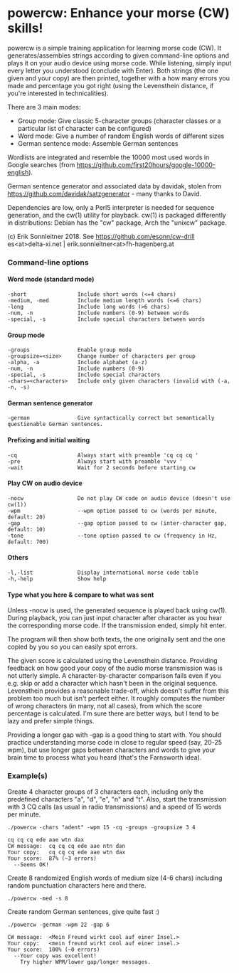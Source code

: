 # powercw: Enhance your morse (CW) skills!

powercw is a simple training application for learning morse code (CW). It
generates/assembles strings according to given command-line options and plays it
on your audio device using morse code. While listening, simply input every
letter you understood (conclude with Enter). Both strings (the one given and
your copy) are then printed, together with a how many errors you made and
percentage you got right (using the Levensthein distance, if you're interested
in technicalities).

There are 3 main modes:
* Group mode: Give classic 5-character groups (character classes or 
    a particular list of character can be configured)
* Word mode: Give a number of random English words of different sizes
* German sentence mode: Assemble German sentences

Wordlists are integrated and resemble the 10000 most used words in Google
searches (from https://github.com/first20hours/google-10000-english).

German sentence generator and associated data by davidak, stolen from
https://github.com/davidak/satzgenerator - many thanks to David.

Dependencies are low, only a Perl5 interpreter is needed for sequence
generation, and the cw(1) utility for playback. cw(1) is packaged 
differently in distributions: Debian has the "cw" package, Arch the "unixcw"
package.

(c) Erik Sonnleitner 2018. See https://github.com/esonn/cw-drill
    es&lt;at&gt;delta-xi.net | erik.sonnleitner&lt;at&gt;fh-hagenberg.at


### Command-line options
#### Word mode (standard mode)
    -short                Include short words (<=4 chars)
    -medium, -med         Include medium length words (<=6 chars)
    -long                 Include long words (>6 chars)
    -num, -n              Include numbers (0-9) between words
    -special, -s          Include special characters between words

#### Group mode
    -groups               Enable group mode
    -groupsize=<size>     Change number of characters per group
    -alpha, -a            Include alphabet (a-z)
    -num, -n              Include numbers (0-9)
    -special, -s          Include special characters
    -chars=<characters>   Include only given characters (invalid with (-a, -n, -s)

#### German sentence generator
    -german               Give syntactically correct but semantically questionable German sentences.

#### Prefixing and initial waiting
    -cq                   Always start with preamble 'cq cq cq '
    -pre                  Always start with preamble 'vvv '
    -wait                 Wait for 2 seconds before starting cw

#### Play CW on audio device
    -nocw                 Do not play CW code on audio device (doesn't use cw(1))
    -wpm                  --wpm option passed to cw (words per minute, default: 20)
    -gap                  --gap option passed to cw (inter-character gap, default: 10)
    -tone                 --tone option passed to cw (frequency in Hz, default: 700)

#### Others
    -l,-list              Display international morse code table
    -h,-help              Show help


#### Type what you here & compare to what was sent
Unless -nocw is used, the generated sequence is played back using cw(1). During
playback, you can just input character after character as you hear the
corresponding morse code. If the transmission ended, simply hit enter.

The program will then show both texts, the one originally sent and the one
copied by you so you can easily spot errors.

The given score is calculated using the Levensthein distance. Providing feedback
on how good your copy of the audio morse transmission was is not utterly simple.
A character-by-character comparison fails even if you e.g. skip or add
a character which hasn't been in the original sequence. Levensthein provides
a reasonable trade-off, which doesn't suffer from this problem too much but
isn't perfect either. It roughly computes the number of wrong characters (in
many, not all cases), from which the score percentage is calculated.
I'm sure there are better ways, but I tend to be lazy and prefer simple things.

Providing a longer gap with -gap is a good thing to start with. You should
practice understanding morse code in close to regular speed (say, 20-25 wpm),
but use longer gaps between characters and words to give your brain time to
process what you heard (that's the Farnsworth idea).

### Example(s)
Greate 4 character groups of 3 characters each, including only the predefined
characters "a", "d", "e", "n" and "t". Also, start the transmission with
3 CQ calls (as usual in radio transmissions) and a speed of 15 words per
minute.

    ./powercw -chars "adent" -wpm 15 -cq -groups -groupsize 3 4

    cq cq cq ede aae wtn dax 
    CW message:  cq cq cq ede aae ntn dan
    Your copy:   cq cq cq ede aae wtn dax 
    Your score:  87% (~3 errors)
      --Seems OK!

Create 8 randomized English words of medium size (4-6 chars) including random
punctuation characters here and there.

    ./powercw -med -s 8

Create random German sentences, give quite fast :)

    ./powercw -german -wpm 22 -gap 6

    CW message:  <Mein Freund wirkt cool auf einer Insel.>
    Your copy:   <mein freund wirkt cool auf einer insel.>
    Your score:  100% (~0 errors)
      --Your copy was excellent!
        Try higher WPM/lower gap/longer messages.


